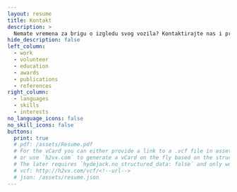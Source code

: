 ```yaml
---
layout: resume
title: Kontakt
description: >
  Nemate vremena za brigu o izgledu svog vozila? Kontaktirajte nas i prepustite nam posao. Poliranje Auta BA je tu da osigura vrhunsku negu vašeg vozila. Naša stručna ekipa je dostupna da odgovori na sva pitanja, pruži informacije o našim uslugama poliranja auta i rezerviše termin koji vam odgovara. Za besprekoran sjaj vašeg automobila, pozovite nas na [065 019 012](tel:+38765019012) i prepustite nam brigu o vašem vozilu.
hide_description: false
left_column:
  - work
  - volunteer
  - education
  - awards
  - publications
  - references
right_column:
  - languages
  - skills
  - interests
no_language_icons: false
no_skill_icons: false
buttons:
  print: true
  # pdf: /assets/Resume.pdf
  # For the vCard you can either provide a link to a .vcf file in assets (see `pdf` above),
  # or use `h2vx.com` to generate a vCard on the fly based on the structured data of the resume page.
  # The later requires `hydejack.no_structured_data: false` and only works once the site is deployed to a public URL.
  # vcf: http://h2vx.com/vcf/<!--url-->
  # json: /assets/resume.json
---
```

